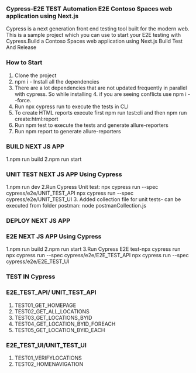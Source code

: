 ### Cypress-E2E TEST Automation E2E  Contoso Spaces web application using Next.js
Cypress is a next generation front end testing tool built for the modern web. This is a sample project which you can use to start your E2E testing with Cypress.Build a Contoso Spaces web application using Next.js Build Test And Release

### How to Start
1. Clone the project
2. npm i - Install all the dependencies
3. There are a lot dependencies that are not updated frequently in parallel with cypress. So while installing 4. if you are seeing conflicts use npm i --force.
5. Run npx cypress run to execute the tests in CLI
6. To create HTML reports execute first npm run test:cli and then npm run create:html:report
7. Run npm test to execute the tests and generate allure-reporters
8. Run npm report to generate allure-reporters

### BUILD NEXT JS APP
1.npm run build
2.npm run start
### UNIT TEST NEXT JS APP Using Cypress
1.npm run dev
2.Run Cypress Unit test:
 npx cypress run --spec cypress/e2e/UNIT_TEST_API
 npx cypress run --spec cypress/e2e/UNIT_TEST_UI
3. Added collection file for unit tests- can be executed from folder postman:
 node postmanCollection.js
### DEPLOY NEXT JS APP 

### E2E NEXT JS APP Using Cypress
1.npm run build
2.npm run start
3.Run Cypress E2E test-npx cypress run
 npx cypress run --spec cypress/e2e/E2E_TEST_API
 npx cypress run --spec cypress/e2e/E2E_TEST_UI


### TEST IN Cypress
### E2E_TEST_API/ UNIT_TEST_API
1. TEST01_GET_HOMEPAGE
2. TEST02_GET_ALL_LOCATIONS
3. TEST03_GET_LOCATIONS_BYID
4. TEST04_GET_LOCATION_BYID_FOREACH
5. TEST05_GET_LOCATION_BYID_EACH

### E2E_TEST_UI/UNIT_TEST_UI
1. TEST01_VERIFYLOCATIONS
2. TEST02_HOMENAVIGATION



